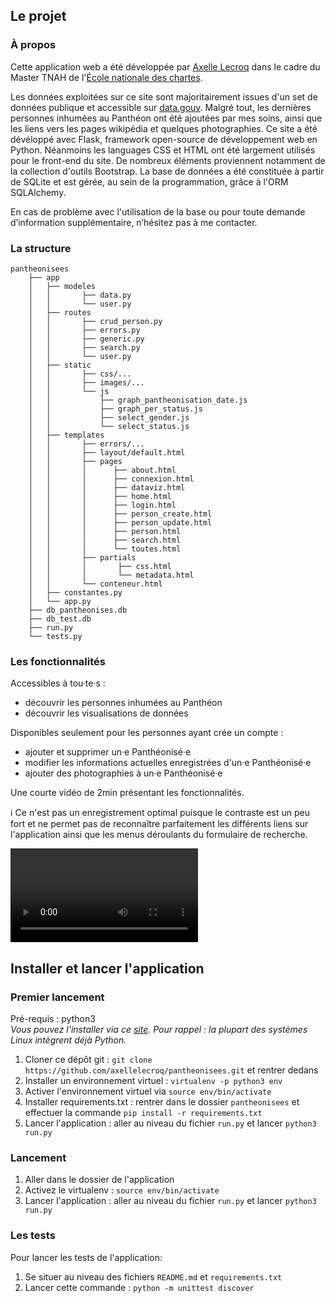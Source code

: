 ## Le projet
### À propos
Cette application web a été développée par [Axelle Lecroq](https://github.com/axellelecroq) dans le cadre du Master TNAH de l'[École nationale des chartes](http://www.chartes.psl.eu/fr/cursus/master-technologies-numeriques-appliquees-histoire).

Les données exploitées sur ce site sont majoritairement issues d'un set de données publique et accessible sur
[data.gouv](https://www.data.gouv.fr/fr/datasets/pantheonises/). Malgré tout, les dernières personnes inhumées au Panthéon ont été ajoutées par mes soins, ainsi que les liens vers les pages wikipédia et quelques photographies.
Ce site a été dévéloppé avec Flask, framework open-source de développement web en Python. Néanmoins les languages CSS et HTML ont été largement utilisés pour le front-end du site. De nombreux éléments proviennent notamment de la collection d'outils Bootstrap. La base de données a été constituée à partir de SQLite et est gérée, au sein de la programmation, grâce à l'ORM SQLAlchemy.

En cas de problème avec l'utilisation de la base ou pour toute demande d’information supplémentaire, n’hésitez pas à me contacter.

### La structure
```
pantheonisees
    ├── app
    │   ├── modeles
    │   │       ├── data.py
    │   │       └── user.py
    │   ├── routes
    │   │       ├── crud_person.py
    │   │       ├── errors.py
    │   │       ├── generic.py
    │   │       ├── search.py
    │   │       └── user.py
    │   ├── static
    │   │       ├── css/...
    │   │       ├── images/...
    │   │       └── js
    │   │           ├── graph_pantheonisation_date.js
    │   │           ├── graph_per_status.js
    │   │           ├── select_gender.js
    │   │           └── select_status.js
    │   ├── templates
    │   │       ├── errors/...
    │   │       ├── layout/default.html
    │   │       ├── pages
    │   │       │      ├── about.html
    │   │       │      ├── connexion.html
    │   │       │      ├── dataviz.html
    │   │       │      ├── home.html
    │   │       │      ├── login.html
    │   │       │      ├── person_create.html
    │   │       │      ├── person_update.html
    │   │       │      ├── person.html
    │   │       │      ├── search.html
    │   │       │      └── toutes.html
    │   │       ├── partials
    │   │       │       ├── css.html
    │   │       │       └── metadata.html
    │   │       └── conteneur.html
    │   ├── constantes.py
    │   └── app.py
    ├── db_pantheonises.db
    ├── db_test.db
    ├── run.py
    └── tests.py
```

### Les fonctionnalités
Accessibles à tou·te·s :
- découvrir les personnes inhumées au Panthéon
- découvrir les visualisations de données

Disponibles seulement pour les personnes ayant crée un compte :
- ajouter et supprimer un·e Panthéonisé·e
- modifier les informations actuelles enregistrées d'un·e Panthéonisé·e
- ajouter des photographies à un·e Panthéonisé·e


Une courte vidéo de 2min présentant les fonctionnalités.

:information_source: Ce n'est pas un enregistrement optimal puisque le contraste est un peu fort et ne permet pas de reconnaître parfaitement les différents liens sur l'application ainsi que les menus déroulants du formulaire de recherche. 


![Demo](https://user-images.githubusercontent.com/60888306/114018060-1cfafc80-986d-11eb-81e0-ff091731c63c.mp4)







## Installer et lancer l'application
### Premier lancement

Pré-requis : python3  
*Vous pouvez l'installer via ce [site](https://www.python.org/downloads/). Pour rappel : la plupart des systèmes Linux intègrent déjà Python.*

1. Cloner ce dépôt git : `git clone https://github.com/axellelecroq/pantheonisees.git` et rentrer dedans
2. Installer un environnement virtuel : `virtualenv -p python3 env` 
3. Activer l'environnement virtuel via `source env/bin/activate`
4. Installer requirements.txt : rentrer dans le dossier `pantheonisees` et effectuer la commande `pip install -r requirements.txt`
5. Lancer l'application : aller au niveau du fichier `run.py` et lancer `python3 run.py`

### Lancement 
1. Aller dans le dossier de l'application
2. Activez le virtualenv : `source env/bin/activate`
3. Lancer l'application : aller au niveau du fichier `run.py` et lancer `python3 run.py`

### Les tests 
Pour lancer les tests de l'application:
1. Se situer au niveau des fichiers `README.md` et `requirements.txt`
2. Lancer cette commande : `python -m unittest discover`
